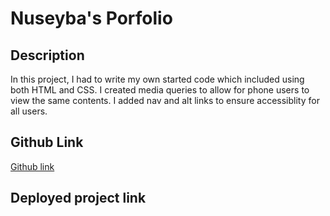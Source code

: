 # Nuseyba's Porfolio

## Description

In this project, I had to write my own started code which included using both HTML and CSS. I created media queries to allow for phone users to view the same contents. I added nav and alt links to ensure accessiblity for all users.

## Github Link

[Github link](https://github.com/NazKena/nuseyba-portfolio)

## Deployed project link



